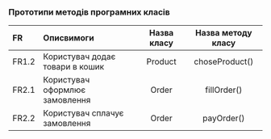### Прототипи методів програмних класів
|FR|Описвимоги|Назва класу|Назва методу класу|
|:-|:-|:-:|:-:|
|FR1.2|Користувач додає товари в кошик|Product|choseProduct()|
|FR2.1|Користувач оформлює замовлення|Order|fillOrder()|
|FR2.2|Користувач сплачує замовлення|Order|payOrder()|

